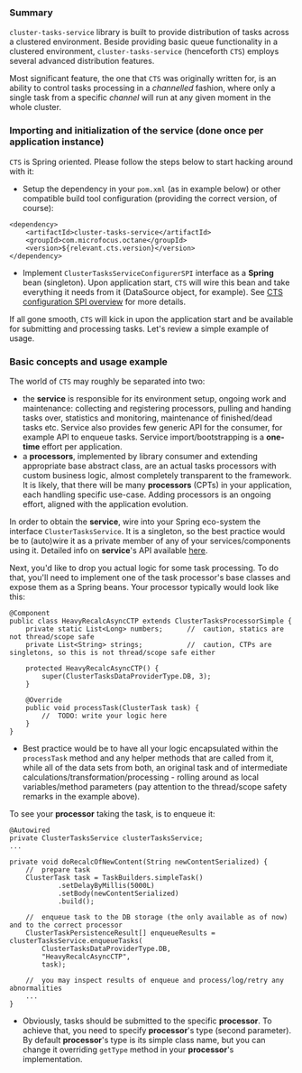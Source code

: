 
### Summary

`cluster-tasks-service` library is built to provide distribution of tasks across a clustered environment.
Beside providing basic queue functionality in a clustered environment, `cluster-tasks-service` (henceforth `CTS`) employs several advanced distribution features.

Most significant feature, the one that `CTS` was originally written for, is an ability to control tasks processing in a _channelled_ fashion, where only a single task from a specific _channel_ will run at any given moment in the whole cluster.


### Importing and initialization of the service (done once per application instance)

`CTS` is Spring oriented. Please follow the steps below to start hacking around with it:

- Setup the dependency in your `pom.xml` (as in example below) or other compatible build tool configuration (providing the correct version, of course):
```
<dependency>
	<artifactId>cluster-tasks-service</artifactId>
	<groupId>com.microfocus.octane</groupId>
	<version>${relevant.cts.version}</version>
</dependency>
```

- Implement `ClusterTasksServiceConfigurerSPI` interface as a __Spring__ bean (singleton).
Upon application start, `CTS` will wire this bean and take everything it needs from it (DataSource object, for example).
See [CTS configuration SPI overview](docs/cts-configurer-spi.md) for more details.
  
If all gone smooth, `CTS` will kick in upon the application start and be available for submitting and processing tasks.
Let's review a simple example of usage.

### Basic concepts and usage example

The world of `CTS` may roughly be separated into two:
- the __service__ is responsible for its environment setup, ongoing work and maintenance: collecting and registering processors, pulling and handing tasks over, statistics and monitoring, maintenance of finished/dead tasks etc.
 Service also provides few generic API for the consumer, for example API to enqueue tasks.
 Service import/bootstrapping is a __one-time__ effort per application.
- a __processors__, implemented by library consumer and extending appropriate base abstract class, are an actual tasks processors with custom business logic, almost completely transparent to the framework.
 It is likely, that there will be many __processors__ (CPTs) in your application, each handling specific use-case.
 Adding processors is an ongoing effort, aligned with the application evolution.

In order to obtain the __service__, wire into your Spring eco-system the interface `ClusterTasksService`. It is a singleton, so the best practice would be to (auto)wire it as a private member of any of your services/components using it.
Detailed info on __service__'s API available [here](docs/cts-service-api.md).

Next, you'd like to drop you actual logic for some task processing. To do that, you'll need to implement one of the task processor's base classes and expose them as a Spring beans.
Your processor typically would look like this:

```
@Component
public class HeavyRecalcAsyncCTP extends ClusterTasksProcessorSimple {
	private static List<Long> numbers;      //  caution, statics are not thread/scope safe
	private List<String> strings;           //  caution, CTPs are singletons, so this is not thread/scope safe either

	protected HeavyRecalcAsyncCTP() {
		super(ClusterTasksDataProviderType.DB, 3);
	}

	@Override
	public void processTask(ClusterTask task) {
		//  TODO: write your logic here
	}
}
```

<sup><sub>
- Best practice would be to have all your logic encapsulated within the `processTask` method and any helper methods that are called from it, while all of the data sets from both, an original task and of intermediate calculations/transformation/processing - rolling around as local variables/method parameters (pay attention to the thread/scope safety remarks in the example above).
</sub></sup>


To see your __processor__ taking the task, is to enqueue it:

```
@Autowired
private ClusterTasksService clusterTasksService;
...

private void doRecalcOfNewContent(String newContentSerialized) {
	//  prepare task
	ClusterTask task = TaskBuilders.simpleTask()
			.setDelayByMillis(5000L)
			.setBody(newContentSerialized)
			.build();

	//  enqueue task to the DB storage (the only available as of now) and to the correct processor
	ClusterTaskPersistenceResult[] enqueueResults = clusterTasksService.enqueueTasks(
		ClusterTasksDataProviderType.DB,
		"HeavyRecalcAsyncCTP",
		task);

	//  you may inspect results of enqueue and process/log/retry any abnormalities
	...
}
```

<sup><sub>
- Obviously, tasks should be submitted to the specific __processor__. To achieve that, you need to specify __processor__'s type (second parameter). By default __processor__'s type is its simple class name, but you can change it overriding `getType` method in your __processor__'s implementation.
</sub></sup>
